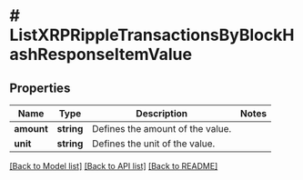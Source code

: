 # # ListXRPRippleTransactionsByBlockHashResponseItemValue

## Properties

Name | Type | Description | Notes
------------ | ------------- | ------------- | -------------
**amount** | **string** | Defines the amount of the value. |
**unit** | **string** | Defines the unit of the value. |

[[Back to Model list]](../../README.md#models) [[Back to API list]](../../README.md#endpoints) [[Back to README]](../../README.md)
